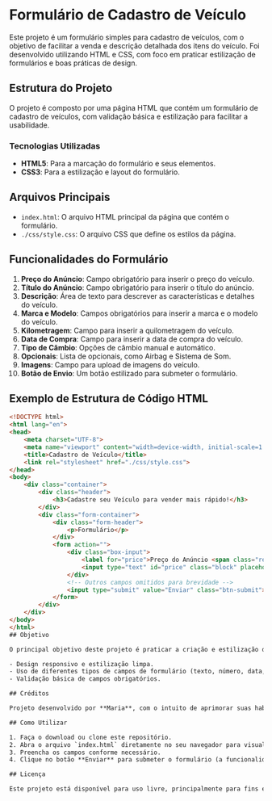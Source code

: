 # Formulário de Cadastro de Veículo

Este projeto é um formulário simples para cadastro de veículos, com o objetivo de facilitar a venda e descrição detalhada dos itens do veículo. Foi desenvolvido utilizando HTML e CSS, com foco em praticar estilização de formulários e boas práticas de design.

## Estrutura do Projeto

O projeto é composto por uma página HTML que contém um formulário de cadastro de veículos, com validação básica e estilização para facilitar a usabilidade.

### Tecnologias Utilizadas

- **HTML5**: Para a marcação do formulário e seus elementos.
- **CSS3**: Para a estilização e layout do formulário.

## Arquivos Principais

- `index.html`: O arquivo HTML principal da página que contém o formulário.
- `./css/style.css`: O arquivo CSS que define os estilos da página.

## Funcionalidades do Formulário

1. **Preço do Anúncio**: Campo obrigatório para inserir o preço do veículo.
2. **Título do Anúncio**: Campo obrigatório para inserir o título do anúncio.
3. **Descrição**: Área de texto para descrever as características e detalhes do veículo.
4. **Marca e Modelo**: Campos obrigatórios para inserir a marca e o modelo do veículo.
5. **Kilometragem**: Campo para inserir a quilometragem do veículo.
6. **Data de Compra**: Campo para inserir a data de compra do veículo.
7. **Tipo de Câmbio**: Opções de câmbio manual e automático.
8. **Opcionais**: Lista de opcionais, como Airbag e Sistema de Som.
9. **Imagens**: Campo para upload de imagens do veículo.
10. **Botão de Envio**: Um botão estilizado para submeter o formulário.

## Exemplo de Estrutura de Código HTML

```html
<!DOCTYPE html>
<html lang="en">
<head>
    <meta charset="UTF-8">
    <meta name="viewport" content="width=device-width, initial-scale=1.0">
    <title>Cadastro de Veículo</title>
    <link rel="stylesheet" href="./css/style.css">
</head>
<body>
    <div class="container">
        <div class="header">
            <h3>Cadastre seu Veículo para vender mais rápido!</h3>
        </div>
        <div class="form-container">
            <div class="form-header">
                <p>Formulário</p>
            </div>
            <form action="">
                <div class="box-input">
                    <label for="price">Preço do Anúncio <span class="requiredField">*</span></label>
                    <input type="text" id="price" class="block" placeholder="Digite o preço" required>
                </div>
                <!-- Outros campos omitidos para brevidade -->
                <input type="submit" value="Enviar" class="btn-submit">
            </form>
        </div>
    </div>
</body>
</html>
## Objetivo

O principal objetivo deste projeto é praticar a criação e estilização de formulários complexos utilizando HTML e CSS. A ideia é criar uma interface amigável e funcional para o cadastro de veículos, com atenção a:

- Design responsivo e estilização limpa.
- Uso de diferentes tipos de campos de formulário (texto, número, data, rádio, checkbox, file upload).
- Validação básica de campos obrigatórios.

## Créditos

Projeto desenvolvido por **Maria**, com o intuito de aprimorar suas habilidades em HTML e CSS.

## Como Utilizar

1. Faça o download ou clone este repositório.
2. Abra o arquivo `index.html` diretamente no seu navegador para visualizar a página do formulário.
3. Preencha os campos conforme necessário.
4. Clique no botão **Enviar** para submeter o formulário (a funcionalidade de envio não está conectada a um back-end).

## Licença

Este projeto está disponível para uso livre, principalmente para fins educacionais e não comerciais.

